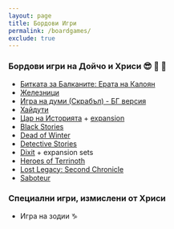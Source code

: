 ```yaml
---
layout: page
title: Бордови Игри
permalink: /boardgames/
exclude: true
---
```


### Бордови игри на Дойчо и Хриси 😎 🎲 🎴

* [Битката за Балканите: Ерата на Калоян](https://boardgamegeek.com/boardgame/299545/bitkata-za-balkanite-erata-na-kaloyan)
* [Железници](https://time2play.bg/product/2479/zheleznitsi-nastolna-igra)
* [Игра на думи (Скрабъл) - БГ версия](https://boardgamegeek.com/boardgame/320/scrabble)
* [Хайдути](https://boardgamegeek.com/boardgame/334723/hajduti)
* [Цар на Историята](https://boardgamegeek.com/boardgame/262726/car-na-istoriyata-king-history) + [expansion](https://boardgamegeek.com/boardgameexpansion/346316/car-na-istoriyata-bonus-teste-king-history-bonus-t)
* [Black Stories](https://boardgamegeek.com/boardgame/57052/black-stories-real-crime-edition)
* [Dead of Winter](https://boardgamegeek.com/boardgame/150376/dead-winter-crossroads-game)
* [Detective Stories](https://boardgamegeek.com/boardgame/329632/black-stories-junior-detective-stories)
* [Dixit](https://boardgamegeek.com/boardgame/39856/dixit) + expansion sets
* [Heroes of Terrinoth](https://boardgamegeek.com/boardgame/254591/heroes-terrinoth)
* [Lost Legacy: Second Chronicle](https://boardgamegeek.com/boardgame/173319/lost-legacy-second-chronicle-vorpal-sword-whitegol)
* [Saboteur](https://boardgamegeek.com/boardgame/9220/saboteur)

### Специални игри, измислени от Хриси

* Игра на зодии ♑

